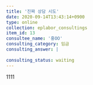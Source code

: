 ```yaml
---
title: '진짜 상담 시도'
date: 2020-09-14T13:43:14+0900
type: online
collection: eplabor_consultings
item_id: 13
consultee_name: '홍OO'
consulting_category: 임금
consulting_answer: |
    
consulting_status: waiting
---
```


1111
